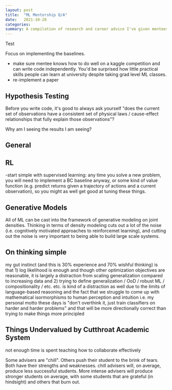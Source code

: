 ```yaml
---
layout: post
title:  "ML Mentorship Q/A"
date:   2021-10-28
categories:
summary: A compilation of research and career advice I've given mentees over the last year.
---
```


Test

Focus on implementing the baselines.

- make sure mentee knows how to do well on a kaggle competition and can write code independently. You'd be surprised how little practical skills people can learn at university despite taking grad level ML classes.
- re-implement a paper


## Hypothesis Testing

Before you write code, it's good to always ask yourself "does the current set of observations have a consistent set of physical laws / cause-effect relationships that fully explain those observations"?

Why am I seeing the results I am seeing?

## General

## RL

-start simple with supervised learning: any time you solve a new problem, you will need to implement a BC baseline anyway, or some kind of value function (e.g. predict returns given a trajectory of actions and a current observation), so you might as well get good at tuning these things.

## Generative Models

All of ML can be cast into the framework of generative modeling on joint densities. Thinking in terms of density modeling cuts out a lot of the noise (i.e. cognitively motivated approaches to reinforcemet learning), and cutting out the noise is very important to being able to build large scale systems.



## On thinking simple

my gut instinct (and this is 30% experience and 70% wishful thinking) is that 1) log likelihood is enough and though other optimization objectives are reasonable, it is largely a distraction from scaling generalization compared to increasing data
and 2) trying to define generalization / OoD / robust ML / compositionality / etc. etc. is kind of a distraction as well due to the limits of language-based reasoning and the fact that we struggle to come up with mathematical isormorphisms to human perception and intuition
i.e. my personal motto these days is "don't overthink it, just train classifiers on harder and harder problems"  and that will be more directionally correct than trying to make things more principled

<!-- [colin-talk]: https://www.youtube.com/watch?v=iHWkLvoSpTg -->

## Things Undervalued by Cutthroat Academic System

not enough time is spent teaching how to collaborate effectively

Some advisers are "chill". Others push their student to the brink of tears. Both have their strengths and weaknesses. chill advisers will, on average, produce less successful students. More intense advisers will produce stronger students on average, with some students that are grateful (in hindsight) and others that burn out. 